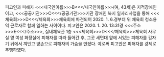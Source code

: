 피고인과 피해자 <<<내국인이름>>>B<<</내국인이름>>>(여, 43세)은 지적장애인이고, <<<공공기관>>>C<<</공공기관>>>기관 장애인 복지 일자리사업을 통해 <<<체육회>>>D<<</체육회>>>체육회에 파견되어 2020. 1. 6.경부터 위 체육회 청소용역 근로자로 함께 일하는 사이이다.
피고인은 2020. 1. 20. 13:31경 <<<주소>>>E<<</주소>>>, 실내체육관 1층 <<<체육회>>>D<<</체육회>>>체육회 사무실 옆 여성 화장실에 피해자를 따라 들어간 후, 그곳 세면대 앞에 서있는 피해자를 갑자기 뒤에서 껴안고 양손으로 피해자의 가슴을 만졌다.
이로써 피고인은 피해자를 강제로 추행하였다.

